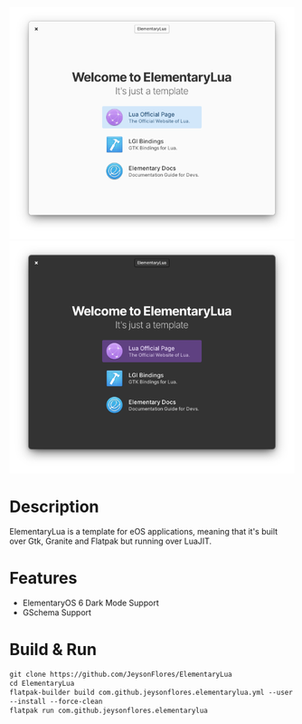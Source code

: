 ![Screenshot](https://github.com/JeysonFlores/ElementaryLua/blob/master/data/assets/screenshots/screenshot-1.png) 
![Screenshot](https://github.com/JeysonFlores/ElementaryLua/blob/master/data/assets/screenshots/screenshot-2.png) 

# Description
ElementaryLua is a template for eOS applications, meaning that it's built over Gtk, Granite and Flatpak but running over LuaJIT.

# Features
 - ElementaryOS 6 Dark Mode Support
 - GSchema Support
# Build & Run
 ```
git clone https://github.com/JeysonFlores/ElementaryLua
cd ElementaryLua
flatpak-builder build com.github.jeysonflores.elementarylua.yml --user --install --force-clean
flatpak run com.github.jeysonflores.elementarylua
 ```
 
